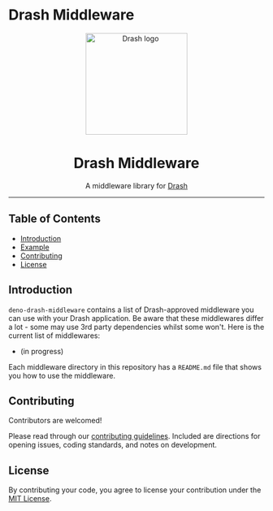 # Drash Middleware

<p align="center">
  <img height="200" src="https://raw.githubusercontent.com/drashland/deno-drash-middleware/master/logo.svg" alt="Drash logo">
  <h1 align="center">Drash Middleware</h1>
</p>
<p align="center">A middleware library for <a href="https://github.com/drashland/deno-drash">Drash</a></p>

---

## Table of Contents
- [Introduction](#introduction)
- [Example](#example)
- [Contributing](#contributing)
- [License](#license)

## Introduction
`deno-drash-middleware` contains a list of Drash-approved middleware you can use with your Drash application. Be aware that these middlewares differ a lot - some may use 3rd party dependencies whilst some won't. Here is the current list of middlewares:

* (in progress)

Each middleware directory in this repository has a `README.md` file that shows you how to use the middleware.

## Contributing

Contributors are welcomed!

Please read through our [contributing guidelines](./.github/CONTRIBUTING.md). Included are directions for opening issues, coding standards, and notes on development.

## License
By contributing your code, you agree to license your contribution under the [MIT License](./LICENSE).
